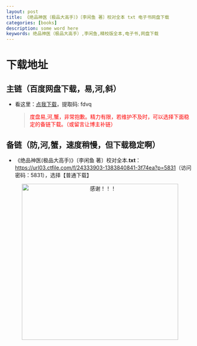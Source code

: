 ```yaml
---
layout: post
title: 《绝品神医（极品大高手）》〔李闲鱼 著〕校对全本 txt 电子书网盘下载
categories: [books]
description: some word here
keywords: 绝品神医（极品大高手）,李闲鱼,精校版全本,电子书,网盘下载
---
```


# 下载地址

## 主链（百度网盘下载，易,河,斜）

- 看这里：[点我下载](https://pan.baidu.com/s/1iMXUbSbtZQZjDcqDmnWUyw?pwd=fdvq)，提取码: fdvq

  > <p style="color:red" >度盘易,河,蟹，非常抱歉。精力有限，若维护不及时，可以选择下面稳定的备链下载。（或留言让博主补链）</p>

## 备链（防,河,蟹，速度稍慢，但下载稳定啊）

- 《绝品神医(极品大高手)》〔李闲鱼 著〕校对全本.**txt**：<https://url03.ctfile.com/f/24333903-1383840841-3f74ea?p=5831>（访问密码：5831），选择【普通下载】

<div align="center"><img src="https://pic.imgdb.cn/item/6707df6bd29ded1a8ce37031.gif" alt="感谢！！！" width="420px" height="auto"/></div>
